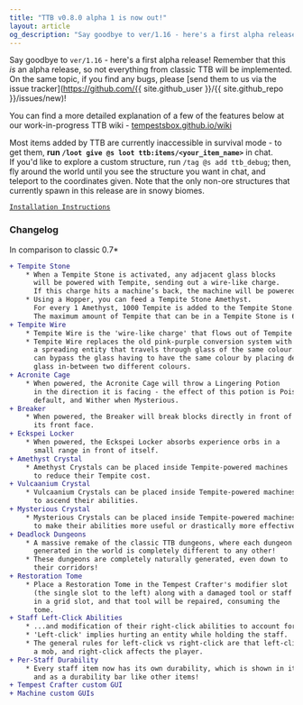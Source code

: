 ```yaml
---
title: "TTB v0.8.0 alpha 1 is now out!"
layout: article
og_description: "Say goodbye to ver/1.16 - here's a first alpha release! Remember that this is an alpha release, so not everything from classic TTB will be implemented. On the sa..."
---
```


Say goodbye to `ver/1.16` - here's a first alpha release! Remember that this *is* an alpha release, so not everything from classic TTB will be implemented. On the same topic, if you find any bugs, please [send them to us via the issue tracker](https://github.com/{{ site.github_user }}/{{ site.github_repo }}/issues/new)!

You can find a more detailed explanation of a few of the features below at our work-in-progress TTB wiki - [tempestsbox.github.io/wiki](/wiki)

Most items added by TTB are currently inaccessible in survival mode - to get them, **run `/loot give @s loot ttb:items/<your_item_name>`** in chat.  
If you'd like to explore a custom structure, run `/tag @s add ttb_debug`; then, fly around the world until you see the structure you want in chat, and teleport to the coordinates given. Note that the only non-ore structures that currently spawn in this release are in snowy biomes.

[`Installation Instructions`](/download#installation-instructions)

### Changelog
In comparison to classic 0.7\*
```diff
+ Tempite Stone
    * When a Tempite Stone is activated, any adjacent glass blocks
      will be powered with Tempite, sending out a wire-like charge.
      If this charge hits a machine’s back, the machine will be powered.
    * Using a Hopper, you can feed a Tempite Stone Amethyst.
      For every 1 Amethyst, 1000 Tempite is added to the Tempite Stone.
      The maximum amount of Tempite that can be in a Tempite Stone is 64000.
+ Tempite Wire
    * Tempite Wire is the 'wire-like charge' that flows out of Tempite Stone.
    * Tempite Wire replaces the old pink-purple conversion system with
      a spreading entity that travels through glass of the same colour. You
      can bypass the glass having to have the same colour by placing default
      glass in-between two different colours.
+ Acronite Cage
    * When powered, the Acronite Cage will throw a Lingering Potion
      in the direction it is facing - the effect of this potion is Poison by
      default, and Wither when Mysterious.
+ Breaker
    * When powered, the Breaker will break blocks directly in front of
      its front face.
+ Eckspei Locker
    * When powered, the Eckspei Locker absorbs experience orbs in a
      small range in front of itself.
+ Amethyst Crystal
    * Amethyst Crystals can be placed inside Tempite-powered machines
      to reduce their Tempite cost.
+ Vulcaanium Crystal
    * Vulcaanium Crystals can be placed inside Tempite-powered machines
      to ascend their abilities.
+ Mysterious Crystal
    * Mysterious Crystals can be placed inside Tempite-powered machines
      to make their abilities more useful or drastically more effective.
+ Deadlock Dungeons
    * A massive remake of the classic TTB dungeons, where each dungeon
      generated in the world is completely different to any other!
    * These dungeons are completely naturally generated, even down to
      their corridors!
+ Restoration Tome
    * Place a Restoration Tome in the Tempest Crafter's modifier slot
      (the single slot to the left) along with a damaged tool or staff
      in a grid slot, and that tool will be repaired, consuming the
      tome.
+ Staff Left-Click Abilities
    * ...and modification of their right-click abilities to account for these.
    * 'Left-click' implies hurting an entity while holding the staff.
    * The general rules for left-click vs right-click are that left-click affects
      a mob, and right-click affects the player.
+ Per-Staff Durability
    * Every staff item now has its own durability, which is shown in its lore
      and as a durability bar like other items!
+ Tempest Crafter custom GUI
+ Machine custom GUIs
```
